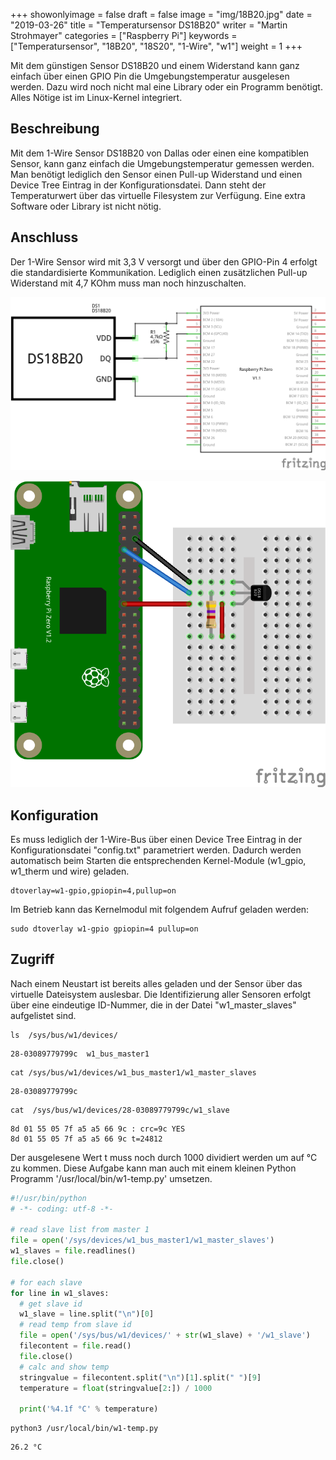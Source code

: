 ﻿+++
showonlyimage = false
draft = false
image = "img/18B20.jpg"
date = "2019-03-26"
title = "Temperatursensor DS18B20"
writer = "Martin Strohmayer"
categories = ["Raspberry Pi"]
keywords = ["Temperatursensor", "18B20", "18S20", "1-Wire", "w1"]
weight = 1
+++

Mit dem günstigen Sensor DS18B20 und einem Widerstand kann ganz einfach über einen GPIO Pin die Umgebungstemperatur ausgelesen werden. Dazu wird noch nicht mal eine Library oder ein Programm benötigt. Alles Nötige ist im Linux-Kernel integriert.
<!--more-->

## Beschreibung ##

Mit dem 1-Wire Sensor DS18B20 von Dallas oder einen eine kompatiblen Sensor, kann ganz einfach die Umgebungstemperatur gemessen werden. Man benötigt lediglich den Sensor einen Pull-up Widerstand und einen Device Tree Eintrag in der Konfigurationsdatei. Dann steht der Temperaturwert über das virtuelle Filesystem zur Verfügung. Eine extra Software oder Library ist nicht nötig.

## Anschluss ##

Der 1-Wire Sensor wird mit 3,3 V versorgt und über den GPIO-Pin 4 erfolgt die standardisierte Kommunikation. Lediglich einen zusätzlichen Pull-up Widerstand mit 4,7 KOhm muss man noch hinzuschalten.

![DS18B20 Schaltplan](../../img/18B20_Schaltplan.png) 

![DS18B20 Steckplatine](../../img/18B20_Steckplatine.png) 


## Konfiguration ##

Es muss lediglich der 1-Wire-Bus über einen Device Tree Eintrag in der Konfigurationsdatei "config.txt" parametriert werden. Dadurch werden automatisch beim Starten die entsprechenden Kernel-Module (w1_gpio, w1_therm und wire) geladen. 

```
dtoverlay=w1-gpio,gpiopin=4,pullup=on
```

Im Betrieb kann das Kernelmodul mit folgendem Aufruf geladen werden:

```
sudo dtoverlay w1-gpio gpiopin=4 pullup=on
```


## Zugriff ##

Nach einem Neustart ist bereits alles geladen und der Sensor über das virtuelle Dateisystem auslesbar. Die Identifizierung aller Sensoren erfolgt über eine eindeutige ID-Nummer, die in der Datei "w1_master_slaves" aufgelistet sind.

```
ls  /sys/bus/w1/devices/
```
```
28-03089779799c  w1_bus_master1
```
```
cat /sys/bus/w1/devices/w1_bus_master1/w1_master_slaves
```
```
28-03089779799c
```
```
cat  /sys/bus/w1/devices/28-03089779799c/w1_slave
```

```
8d 01 55 05 7f a5 a5 66 9c : crc=9c YES
8d 01 55 05 7f a5 a5 66 9c t=24812
```

Der ausgelesene Wert t muss noch durch 1000 dividiert werden um auf °C zu kommen.
Diese Aufgabe kann man auch mit einem kleinen Python Programm '/usr/local/bin/w1-temp.py' umsetzen.


```python
#!/usr/bin/python
# -*- coding: utf-8 -*-

# read slave list from master 1
file = open('/sys/devices/w1_bus_master1/w1_master_slaves')
w1_slaves = file.readlines()
file.close()

# for each slave
for line in w1_slaves:
  # get slave id
  w1_slave = line.split("\n")[0]
  # read temp from slave id
  file = open('/sys/bus/w1/devices/' + str(w1_slave) + '/w1_slave')
  filecontent = file.read()
  file.close()
  # calc and show temp
  stringvalue = filecontent.split("\n")[1].split(" ")[9]
  temperature = float(stringvalue[2:]) / 1000

  print('%4.1f °C' % temperature)
```

```
python3 /usr/local/bin/w1-temp.py
```

```
26.2 °C
```
